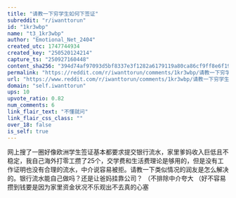 ```yaml
---
title: "请教一下穷学生如何下签证"
subreddit: "r/iwanttorun"
id: "1kr3wbp"
name: "t3_1kr3wbp"
author: "Emotional_Net_2404"
created_utc: 1747744934
created_key: "250520124214"
capture_ts: "250927160448"
content_sha256: "394d74af97093d5bf8337e3f1282a6179119a80ca86cf9ff8e6f19954f552d30"
permalink: "https://reddit.com/r/iwanttorun/comments/1kr3wbp/请教一下穷学生如何下签证/"
url: "https://www.reddit.com/r/iwanttorun/comments/1kr3wbp/请教一下穷学生如何下签证/"
domain: "self.iwanttorun"
ups: 10
upvote_ratio: 0.82
num_comments: 6
link_flair_text: "不懂就问"
link_flair_css_class: ""
over_18: false
is_self: true
---
```


网上搜了一圈好像欧洲学生签证基本都要求提交银行流水，家里爹妈收入巨低且不稳定，我自己海外打零工攒了25个，交学费和生活费理论是够用的，但是没有工作证明也没有合理的流水，中介说容易被拒。请教一下类似情况的润友是怎么解决的。银行流水能自己做吗？还是让爸妈挂靠公司？
（不排除中介夸大
（好不容易攒到钱要是因为家里资金状况不乐观出不去真的心塞
